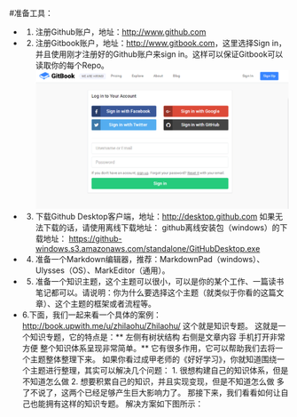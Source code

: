 #准备工具：
- 1. 注册Github账户，地址：<http://www.github.com>
- 2. 注册Gitbook账户，地址：<http://www.gitbook.com>，这里选择Sign in，并且使用刚才注册好的Github账户来sign in。这样可以保证Gitbook可以读取你的每个Repo。
![](./_image/S3M~DS3{HK1B1NGGUBLSL[C.png)
- 3. 下载Github Desktop客户端，地址：<http://desktop.github.com> 
       如果无法下载的话，请使用离线下载地址： github离线安装包（windows）的下载地址：  <https://github-windows.s3.amazonaws.com/standalone/GitHubDesktop.exe>
- 4. 准备一个Markdown编辑器，推荐：MarkdownPad（windows）、Ulysses（OS）、MarkEditor（通用）。 
- 5. 准备一个知识主题，这个主题可以很小，可以是你的某个工作、一篇读书笔记都可以。请说明：你为什么要选择这个主题（就类似于你看的这篇文章）、这个主题的框架或者流程等。
- 6.下面，我们一起来看一个具体的案例： <http://book.upwith.me/u/zhilaohu/Zhilaohu/> 这个就是知识专题。
这就是一个知识专题，它的特点是：** 左侧有树状结构 右侧是文章内容 手机打开非常方便 整个知识体系呈现非常简单。**
它有很多作用，它可以帮助我们去将一个主题整体整理下来。
如果你看过成甲老师的《好好学习》，你就知道围绕一个主题进行整理，其实可以解决几个问题： 1. 很想构建自己的知识体系，但是不知道怎么做 2. 想要积累自己的知识，并且实现变现，但是不知道怎么做 多了不说了，这两个已经足够产生巨大影响力了。
那接下来，我们看看如何让自己也能拥有这样的知识专题。 解决方案如下图所示：
